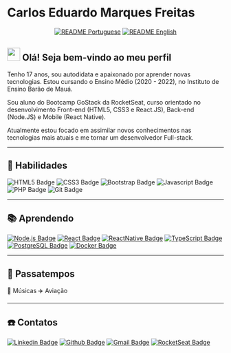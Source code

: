 # Carlos Eduardo Marques Freitas

<div align="center">

  [![README Portuguese](https://img.shields.io/badge/Readme-PT--BR-success?style=for-the-badge)](https://github.com/carlosmfreitas2409/carlosmfreitas2409/blob/master/README.md)
  [![README English](https://img.shields.io/badge/Readme-EN--US-blue?style=for-the-badge)](https://github.com/carlosmfreitas2409/carlosmfreitas2409/blob/master/README_EN.md)

</div>

## <img src="https://media.giphy.com/media/hvRJCLFzcasrR4ia7z/giphy.gif" width="30px"> Olá! Seja bem-vindo ao meu perfil

Tenho 17 anos, sou autodidata e apaixonado por aprender novas tecnologias. Estou cursando o Ensino Médio (2020 - 2022), no Instituto de Ensino Barão de Mauá.

Sou aluno do Bootcamp GoStack da RocketSeat, curso orientado no desenvolvimento Front-end (HTML5, CSS3 e React.JS), Back-end (Node.JS) e Mobile (React Native).

Atualmente estou focado em assimilar novos conhecimentos nas tecnologias mais atuais e me tornar um desenvolvedor Full-stack.

---

## :pushpin: Habilidades

![HTML5 Badge](https://img.shields.io/badge/-HTML5-E34F26?style=flat-square&logo=HTML5&logoColor=white)
![CSS3 Badge](https://img.shields.io/badge/-CSS3-1572B6?style=flat-square&logo=CSS3&logoColor=white)
![Bootstrap Badge](https://img.shields.io/badge/-Bootstrap-563D7C?style=flat-square&logo=bootstrap&logoColor=white)
![Javascript Badge](https://img.shields.io/badge/-Javascript-F29400?style=flat-square&logo=javascript&logoColor=white)
![PHP Badge](https://img.shields.io/badge/-PHP-8993BE?style=flat-square&logo=php&logoColor=white)
![Git Badge](https://img.shields.io/badge/-GIT-F34F29?style=flat-square&logo=git&logoColor=white)

---

## :books: Aprendendo

[![Node.js Badge](https://img.shields.io/badge/-Node.js-339933?style=flat-square&logo=node.js&logoColor=white&link=https://nodejs.org/en/)](https://nodejs.org/en/)
[![React Badge](https://img.shields.io/badge/-ReactJS-13B5EA?style=flat-square&logo=react&logoColor=white&link=https://reactjs.org)](https://reactjs.org)
[![ReactNative Badge](https://img.shields.io/badge/-React_Native-563D7C?style=flat-square&logo=react&logoColor=white&link=https://reactnative.dev)](https://reactnative.dev)
[![TypeScript Badge](https://img.shields.io/badge/-TypeScript-007ACC?style=flat-square&logo=typescript&logoColor=white&link=https://typescriptlang.org)](https://typescriptlang.org)
[![PostgreSQL Badge](https://img.shields.io/badge/-PostgreSQL-336791?style=flat-square&logo=postgresql&logoColor=white&link=https://postgresql.org)](https://postgresql.org)
[![Docker Badge](https://img.shields.io/badge/-Docker-2496ED?style=flat-square&logo=docker&logoColor=white&link=https://docker.com)](https://docker.com)

---

## :purple_heart: Passatempos

:musical_note: Músicas
:airplane: Aviação

---

## :phone: Contatos

[![Linkedin Badge](https://img.shields.io/badge/-Carlos_Eduardo_Marques_Freitas-blue?style=flat-square&logo=Linkedin&logoColor=white&link=https://www.linkedin.com/in/carlosmeduardo/)](https://www.linkedin.com/in/carlosmeduardo/)
[![Github Badge](https://img.shields.io/badge/-carlosmfreitas2409-000?style=flat-square&logo=Github&logoColor=white&link=https://github.com/carlosmfreitas2409)](https://github.com/carlosmfreitas2409)
[![Gmail Badge](https://img.shields.io/badge/-carlos@freitas.eti.br-D14836?style=flat-square&logo=gmail&logoColor=white&link=mailto:carlos@freitas.eti.br)](mailto:carlos@freitas.eti.br)
[![RocketSeat Badge](https://img.shields.io/badge/-carlosmeduardo-8257e6?style=flat-square&logo=apache-rocketmq&logoColor=white&link=https://app.rocketseat.com.br/me/carlosmeduardo)](https://app.rocketseat.com.br/me/carlosmeduardo)
